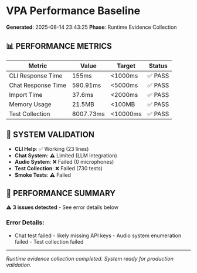 # VPA Performance Baseline

**Generated**: 2025-08-14 23:43:25
**Phase**: Runtime Evidence Collection

## 📊 **PERFORMANCE METRICS**

| Metric | Value | Target | Status |
|--------|-------|---------|--------|
| CLI Response Time | 155ms | <1000ms | ✅ PASS |
| Chat Response Time | 590.91ms | <5000ms | ✅ PASS |
| Import Time | 37.6ms | <2000ms | ✅ PASS |
| Memory Usage | 21.5MB | <100MB | ✅ PASS |
| Test Collection | 8007.73ms | <10000ms | ✅ PASS |

## 🎯 **SYSTEM VALIDATION**

- **CLI Help**: ✅ Working (23 lines)
- **Chat System**: ⚠️ Limited (LLM integration)
- **Audio System**: ❌ Failed (0 microphones)
- **Test Collection**: ❌ Failed (730 tests)
- **Smoke Tests**: ⚠️ Failed

## 🚀 **PERFORMANCE SUMMARY**

⚠️ **3 issues detected** - See error details below

### Error Details:
- Chat test failed - likely missing API keys - Audio system enumeration failed - Test collection failed

---
*Runtime evidence collection completed. System ready for production validation.*
